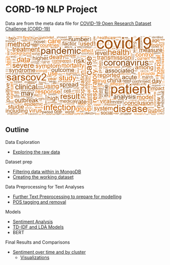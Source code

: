 # CORD-19 NLP Project
Data are from the meta data file for [COVID-19 Open Research Dataset Challenge (CORD-19)](https://www.kaggle.com/allen-institute-for-ai/CORD-19-research-challenge?select=metadata.csv)

![](wordcloud.png)

## Outline

Data Exploration
 - [Exploring the raw data](Code/COVID_Pubs_Wk_4.ipynb)

Dataset prep 
 - [Filtering data within in MongoDB](Code/MongoDB_Initial_Cleaning.ipynb)
 - [Creating the working dataset](Code/Lesson6_Assigment_Amit_1001.ipynb)

Data Preprocessing for Text Analyses
 - [Further Text Preprocessing to prepare for modelling](Code/wk8_Preprocess_Text.ipynb)
 - [POS tagging and removal](Code/wk10_Final.py)

Models
 - [Sentiment Analysis](Code/Initial_Sentiment_Analyses.ipynb)
 - [TD-IDF and LDA Models](Code/LDA_abstract_final.ipynb)
 - BERT

Final Results and Comparisons
 - [Sentiment over time and by cluster](Code/Sentiment_vs_Time.ipynb)
   - [Visualizations](Code/PVisuals_Sentiment_and_Networks.R)
